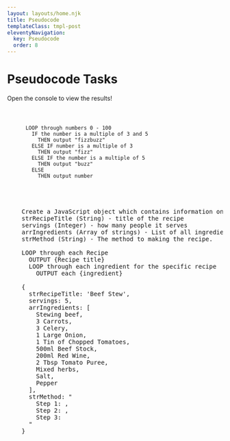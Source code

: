 ```yaml
---
layout: layouts/home.njk
title: Pseudocode
templateClass: tmpl-post
eleventyNavigation:
  key: Pseudocode
  order: 8
---
```


<div class="container mt-4">
  <h1>Pseudocode Tasks</h1>
  <p>Open the console to view the results!</p>

  <code>
    <pre>
      LOOP through numbers 0 - 100
        IF the number is a multiple of 3 and 5
          THEN output "fizzbuzz"    
        ELSE IF number is a multiple of 3
          THEN output "fizz"
        ELSE IF the number is a multiple of 5
          THEN output "buzz"
        ELSE
          THEN output number
    </pre>
  </code>

  <pre>
    Create a JavaScript object which contains information on recipes such as:
    strRecipeTitle (String) - title of the recipe
    servings (Integer) - how many people it serves
    arrIngredients (Array of strings) - List of all ingredients needed for the recipe
    strMethod (String) - The method to making the recipe.
    
    LOOP through each Recipe
      OUTPUT {Recipe title}
      LOOP through each ingredient for the specific recipe
        OUTPUT each {ingredient}
    
    {
      strRecipeTitle: 'Beef Stew',
      servings: 5,
      arrIngredients: [
        Stewing beef, 
        3 Carrots,
        3 Celery,
        1 Large Onion, 
        1 Tin of Chopped Tomatoes,
        500ml Beef Stock,
        200ml Red Wine,
        2 Tbsp Tomato Puree,
        Mixed herbs,
        Salt,
        Pepper 
      ],
      strMethod: "
        Step 1: ,
        Step 2: , 
        Step 3:
      "
    }
  </pre>

</div>

<script>
  let strMessage;
  // Counter which increments from 1 to 100 
  for(counter = 1; counter <= 100; counter++) {
    // If the number is divisable by both 3 and 5, output FizzBuzz
    if(counter % 15 == 0) {
      strMessage = "FizzBuzz";
    // If the number is divisable by 3, output Fizz
    } else if (counter % 3 == 0) {
      strMessage = "Fizz";
    // If the number is divisable by 5, output Buzz  
    } else if (counter % 5 == 0) {
      strMessage = "Buzz";
    // Otherwise output the number  
    } else {
      strMessage = counter;
    }
    // Console log message to display results.
    console.log(strMessage);
  }
</script>